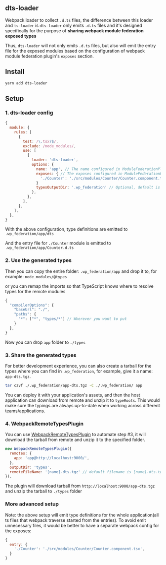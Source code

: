 ## dts-loader

Webpack loader to collect `.d.ts` files, the difference between this loader
and `ts-loader` is `dts-loader` only emits `.d.ts` files and it's designed
specifically for the purpose of **sharing webpack module federation exposed types**

Thus, `dts-loader` will not only emits `.d.ts` files, but also will emit the entry
file for the exposed modules based on the configuration of webpack module federation
plugin's `exposes` section.

## Install
```bash
yarn add dts-loader
```

## Setup

### 1. dts-loader config

```javascript
{
  module: {
    rules: [
      {
        test: /\.tsx?$/,
        exclude: /node_modules/,
        use: [
          {
            loader: 'dts-loader',
            options: {
              name: 'app', // The name configured in ModuleFederationPlugin
              exposes: { // The exposes configured in ModuleFederationPlugin
                './Counter': './src/modules/Counter/Counter.component.tsx',
              }
              typesOutputDir: '.wp_federation' // Optional, default is '.wp_federation'
            },
          },
        ],
      },
    ],
  },
}
```

With the above configuration, type definitions are emitted to `.wp_federation/app/dts`

And the entry file for `./Counter` module is emitted to `.wp_federation/app/Counter.d.ts`

### 2. Use the generated types

Then you can copy the entire folder: `.wp_federation/app` and drop it to, for example: `node_modules/@types`

or you can remap the imports so that TypeScript knows where to resolve types for the remote modules

```javascript
{
  "compilerOptions": {
    "baseUrl": "./",
    "paths": {
      "*": ["*", "types/*"] // Wherever you want to put
    }
  },
}
```
Now you can drop `app` folder to `./types`

### 3. Share the generated types

For better development experience, you can also create a tarball for the types where you can find in `.wp_federation`, for example, give it a name: `app-dts.tgz`.
```bash
tar czvf ./.wp_federation/app-dts.tgz -C ./.wp_federation/ app
```

You can deploy it with your application's assets, and then the host application can download from remote and unzip it to `typeRoots`. This would make sure the typings are always up-to-date when working across different teams/applications.

### 4. WebpackRemoteTypesPlugin
You can use [WebpackRemoteTypesPlugin](https://github.com/ruanyl/webpack-remote-types-plugin) to automate step #3, it will download the tarball from remote and unzip it to the specified folder.

```javascript
new WebpackRemoteTypesPlugin({
  remotes: {
    app: 'app@http://localhost:9000/',
  },
  outputDir: 'types',
  remoteFileName: '[name]-dts.tgz' // default filename is [name]-dts.tgz where [name] is the remote name, for example, `app` with the above setup
}),
```

The plugin will download tarball from `http://localhost:9000/app-dts.tgz` and unzip the tarball to `./types` folder

### More advanced setup
Note: the above setup will emit type definitions for the whole application(all ts files that webpack traverse started from the entries).
To avoid emit unnecessary files, it would be better to have a separate webpack config for the exposes:

```javascript
{
  entry: {
    './Counter': './src/modules/Counter/Counter.component.tsx',
  }
}
```

